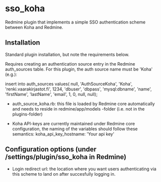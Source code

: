# sso_koha
Redmine plugin that implements a simple SSO authentication scheme between Koha and Redmine.

## Installation ##

Standard plugin installation, but note the requirements below.

Requires creating an authentication source entry in the Redmine auth_sources table. For this plugin, the auth source name must be 'Koha' (e.g.):

insert into auth_sources values( null, 'AuthSourceKoha', 'Koha', 'renki.vaarakirjastot.fi', 1234, 'dbuser', 'dbpass', 'mysql:dbname', 'name', 'firstName', 'lastName', 'email', 1, 0, null, null);

* auth_source_koha.rb: this file is loaded by Redmine core automatically and needs to reside in redmine/app/models -folder (i.e. not in the plugins-folder)

* Koha API-keys are currently maintained under Redmine core configuration, the naming of the variables should follow these semantics:
koha_api_key_hostname: 'Your api key'

## Configuration options (under /settings/plugin/sso_koha in Redmine) ##

* Login redirect url: the location where you want users authenticating via this scheme to land on after succesfully logging in.

